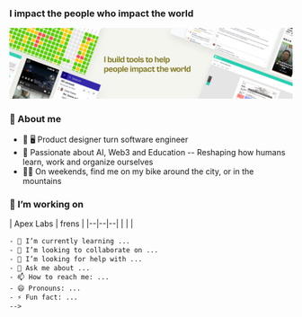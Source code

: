 ### I impact the people who impact the world
[![Banner](./header.png)](https://www.eugenechantk.me/)

### 🌱 About me
- 🎨 🖥️ Product designer turn software engineer
- 🧡 Passionate about AI, Web3 and Education -- Reshaping how humans learn, work and organize ourselves
- 🚴‍♀️ On weekends, find me on my bike around the city, or in the mountains

### 🔭 I’m working on
| Apex Labs | frens |
|--|--|--|
| | |

```
- 🌱 I’m currently learning ...
- 👯 I’m looking to collaborate on ...
- 🤔 I’m looking for help with ...
- 💬 Ask me about ...
- 📫 How to reach me: ...
- 😄 Pronouns: ...
- ⚡ Fun fact: ...
-->
```
